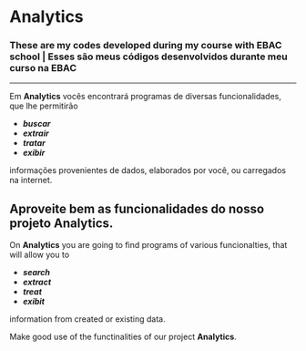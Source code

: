 # Analytics
### These are my codes developed during my course with EBAC school | Esses são meus códigos desenvolvidos durante meu curso na EBAC
---------------
Em **Analytics** vocês encontrará programas de diversas funcionalidades, que lhe permitirão

* ***buscar***
* ***extrair***
* ***tratar***
* ***exibir***

informações provenientes de dados, elaborados por você, ou carregados na internet.

Aproveite bem as funcionalidades do nosso projeto **Analytics**.
---------------
On **Analytics** you are going to find programs of various funcionalties, that will allow you to 

* ***search***
* ***extract***
* ***treat***
* ***exibit***

information from created or existing data.

Make good use of the functinalities of our project **Analytics**.
